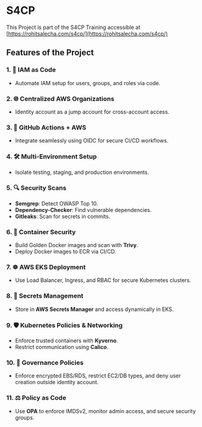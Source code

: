 # S4CP 

This Project is part of the S4CP Training accessible at [https://rohitsalecha.com/s4cp/](https://rohitsalecha.com/s4cp/)

## Features of the Project

### 1. 🔐 IAM as Code

- Automate IAM setup for users, groups, and roles via code.  

### 2. 🌐 Centralized AWS Organizations  

- Identity account as a jump account for cross-account access.  

### 3. 🤝 GitHub Actions + AWS  

- Integrate seamlessly using OIDC for secure CI/CD workflows.  

### 4. 🛠️ Multi-Environment Setup  

- Isolate testing, staging, and production environments.  

### 5. 🔍 Security Scans  

- **Semgrep**: Detect OWASP Top 10.  
- **Dependency-Checker**: Find vulnerable dependencies.  
- **Gitleaks**: Scan for secrets in commits.  

### 6. 🐳 Container Security  

- Build Golden Docker images and scan with **Trivy**.  
- Deploy Docker images to ECR via CI/CD.  

### 7. ☸️ AWS EKS Deployment  

- Use Load Balancer, Ingress, and RBAC for secure Kubernetes clusters.  

### 8. 🔑 Secrets Management  

- Store in **AWS Secrets Manager** and access dynamically in EKS.  

### 9. 🛡️ Kubernetes Policies & Networking  

- Enforce trusted containers with **Kyverno**.  
- Restrict communication using **Calico**.  

### 10. 📜 Governance Policies  

- Enforce encrypted EBS/RDS, restrict EC2/DB types, and deny user creation outside identity account.  

### 11. ⚖️ Policy as Code  

- Use **OPA** to enforce IMDSv2, monitor admin access, and secure security groups.
